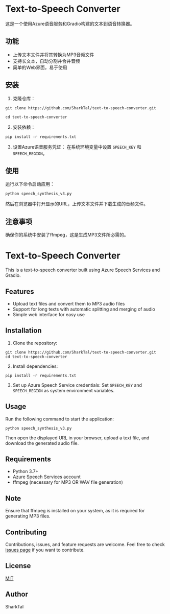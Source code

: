 # Text-to-Speech Converter

这是一个使用Azure语音服务和Gradio构建的文本到语音转换器。

## 功能

- 上传文本文件并将其转换为MP3音频文件
- 支持长文本，自动分割并合并音频
- 简单的Web界面，易于使用

## 安装

1. 克隆仓库：

```
git clone https://github.com/SharkTal/text-to-speech-converter.git

cd text-to-speech-converter
```

2. 安装依赖：

```
pip install -r requirements.txt
```

3. 设置Azure语音服务凭证：
在系统环境变量中设置 `SPEECH_KEY` 和 `SPEECH_REGION`。

## 使用

运行以下命令启动应用：

```
python speech_synthesis_v3.py
```


然后在浏览器中打开显示的URL，上传文本文件并下载生成的音频文件。

## 注意事项

确保你的系统中安装了ffmpeg，这是生成MP3文件所必需的。


# Text-to-Speech Converter

This is a text-to-speech converter built using Azure Speech Services and Gradio.

## Features

- Upload text files and convert them to MP3 audio files
- Support for long texts with automatic splitting and merging of audio
- Simple web interface for easy use

## Installation

1. Clone the repository:

```
git clone https://github.com/SharkTal/text-to-speech-converter.git 
cd text-to-speech-converter
```

2. Install dependencies:

```
pip install -r requirements.txt
```


3. Set up Azure Speech Service credentials:
Set `SPEECH_KEY` and `SPEECH_REGION` as system environment variables.

## Usage

Run the following command to start the application:

```
python speech_synthesis_v3.py
```

Then open the displayed URL in your browser, upload a text file, and download the generated audio file.

## Requirements

- Python 3.7+
- Azure Speech Services account
- ffmpeg (necessary for MP3 OR WAV file generation)

## Note

Ensure that ffmpeg is installed on your system, as it is required for generating MP3 files.

## Contributing

Contributions, issues, and feature requests are welcome. Feel free to check [issues page](https://github.com/yourusername/text-to-speech-converter/issues) if you want to contribute.

## License

[MIT](https://choosealicense.com/licenses/mit/)

## Author

SharkTal


